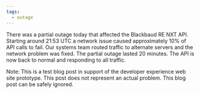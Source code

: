 ```yaml
---
tags:
  - outage
---
```


There was a partial outage today that affected the Blackbaud RE NXT API.  Starting around 21:53 UTC a network issue caused approximately 10% of API calls to fail. Our systems team routed traffic to alternate servers and the network problem was fixed. The partial outage lasted 20 minutes.  The API is now back to normal and responding to all traffic.

Note:  This is a test blog post in support of the developer experience web site prototype.  This post does not represent an actual problem.  This blog post can be safely ignored.  